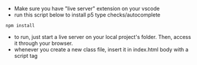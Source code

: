 - Make sure you have "live server" extension on your vscode
- run this script below to install p5 type checks/autocomplete
```bash
npm install
```
- to run, just start a live server on your local project's folder. Then, access it through your browser.
- whenever you create a new class file, insert it in index.html body with a script tag



